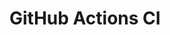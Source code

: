 # GitHub Actions CI



















































































































































































































































































































































































































































































































































































































































































































































































































































































































































































































































































































































































































































































































































































































































































































































































































































































































































































































































































































































































































































































































































































































































































































































































